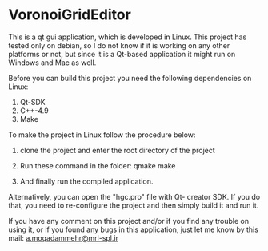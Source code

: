 # VoronoiGridEditor

This is a qt gui application, which is developed in Linux.
This project has tested only on debian, so I do not know
if it is working on any other platforms or not, but since
it is a Qt-based application it might run on Windows and
Mac as well.

Before you can build this project you need the following
dependencies on Linux:
1) Qt-SDK
2) C++-4.9
3) Make

To make the project in Linux follow the procedure below:
1) clone the project and enter the root directory of the
   project

2) Run these command in the folder:
    qmake
    make

3) And finally run the compiled application.

Alternatively, you can open the "hgc.pro" file with Qt-
creator SDK. If you do that, you need to re-configure the
project and then simply build it and run it.

If you have any comment on this project and/or if you find
any trouble on using it, or if you found any bugs in this
application, just let me know by this mail:
a.moqadammehr@mrl-spl.ir
